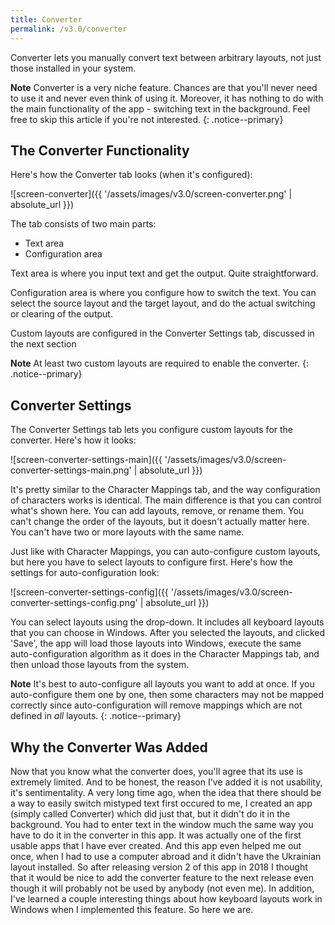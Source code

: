```yaml
---
title: Converter
permalink: /v3.0/converter
---
```


Converter lets you manually convert text between arbitrary layouts, not just those installed in your system.

**Note** Converter is a very niche feature. Chances are that you'll never need to use it and never even think of using
it. Moreover, it has nothing to do with the main functionality of the app - switching text in the background. Feel free
to skip this article if you're not interested.
{: .notice--primary}

## The Converter Functionality

Here's how the Converter tab looks (when it's configured):

![screen-converter]({{ '/assets/images/v3.0/screen-converter.png' | absolute_url }})

The tab consists of two main parts:

- Text area
- Configuration area

Text area is where you input text and get the output. Quite straightforward.

Configuration area is where you configure how to switch the text. You can select the source layout and the target
layout, and do the actual switching or clearing of the output.

Custom layouts are configured in the Converter Settings tab, discussed in the next section

**Note** At least two custom layouts are required to enable the converter.
{: .notice--primary}

## Converter Settings

The Converter Settings tab lets you configure custom layouts for the converter. Here's how it looks:

![screen-converter-settings-main]({{ '/assets/images/v3.0/screen-converter-settings-main.png' | absolute_url }})

It's pretty similar to the Character Mappings tab, and the way configuration of characters works is identical. The main
difference is that you can control what's shown here. You can add layouts, remove, or rename them. You can't change the
order of the layouts, but it doesn't actually matter here. You can't have two or more layouts with the same name.

Just like with Character Mappings, you can auto-configure custom layouts, but here you have to select layouts to
configure first. Here's how the settings for auto-configuration look:

![screen-converter-settings-config]({{ '/assets/images/v3.0/screen-converter-settings-config.png' | absolute_url }})

You can select layouts using the drop-down. It includes all keyboard layouts that you can choose in Windows. After you
selected the layouts, and clicked 'Save', the app will load those layouts into Windows, execute the same
auto-configuration algorithm as it does in the Character Mappings tab, and then unload those layouts from the system.

**Note** It's best to auto-configure all layouts you want to add at once. If you auto-configure them one by one, then
some characters may not be mapped correctly since auto-configuration will remove mappings which are not defined in
_all_ layouts.
{: .notice--primary}

## Why the Converter Was Added

Now that you know what the converter does, you'll agree that its use is extremely limited. And to be honest, the reason
I've added it is not usability, it's sentimentality. A very long time ago, when the idea that there should be a way to
easily switch mistyped text first occured to me, I created an app (simply called Converter) which did just that, but
it didn't do it in the background. You had to enter text in the window much the same way you have to do it in the
converter in this app. It was actually one of the first usable apps that I have ever created. And this app even helped
me out once, when I had to use a computer abroad and it didn't have the Ukrainian layout installed. So after releasing
version 2 of this app in 2018 I thought that it would be nice to add the converter feature to the next release even
though it will probably not be used by anybody (not even me). In addition, I've learned a couple interesting things
about how keyboard layouts work in Windows when I implemented this feature. So here we are.
